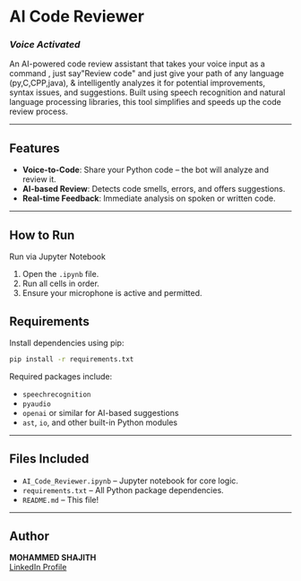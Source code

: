 # **AI Code Reviewer**  
### _Voice Activated_

An AI-powered code review assistant that takes your voice input as a command , just say"Review code" and just give your path of any language (py,C,CPP,java), & intelligently analyzes it for potential improvements, syntax issues, and suggestions. Built using speech recognition and natural language processing libraries, this tool simplifies and speeds up the code review process.

---

##  Features

-  **Voice-to-Code**: Share your Python code – the bot will analyze and review it.
-  **AI-based Review**: Detects code smells, errors, and offers suggestions.
-  **Real-time Feedback**: Immediate analysis on spoken or written code.

---

## How to Run

 Run via Jupyter Notebook
1. Open the `.ipynb` file.
2. Run all cells in order.
3. Ensure your microphone is active and permitted.

##  Requirements

Install dependencies using pip:
```bash
pip install -r requirements.txt
```

Required packages include:
- `speechrecognition`
- `pyaudio`
- `openai` or similar for AI-based suggestions
- `ast`, `io`, and other built-in Python modules

---

##  Files Included

- `AI_Code_Reviewer.ipynb` – Jupyter notebook for core logic.
- `requirements.txt` – All Python package dependencies.
- `README.md` – This file!

---

##  Author

**MOHAMMED SHAJITH**  
[LinkedIn Profile](https://www.linkedin.com/in/shajith-a-32aaa6287?utm_source=share&utm_campaign=share_via&utm_content=profile&utm_medium=android_app)
